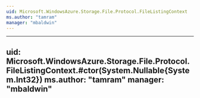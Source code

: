 ```yaml
---
uid: Microsoft.WindowsAzure.Storage.File.Protocol.FileListingContext
ms.author: "tamram"
manager: "mbaldwin"
---
```


---
uid: Microsoft.WindowsAzure.Storage.File.Protocol.FileListingContext.#ctor(System.Nullable{System.Int32})
ms.author: "tamram"
manager: "mbaldwin"
---
